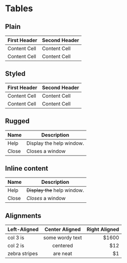 Tables
======

Plain
-----

First Header  | Second Header
------------- | -------------
Content Cell  | Content Cell
Content Cell  | Content Cell

Styled
------

| First Header  | Second Header |
| ------------- | ------------- |
| Content Cell  | Content Cell  |
| Content Cell  | Content Cell  |

Rugged
------

| Name | Description          |
| ------------- | ----------- |
| Help      | Display the help window.|
| Close     | Closes a window     |

Inline content
--------------

| Name | Description          |
| ------------- | ----------- |
| Help      | ~~Display the~~ help window.|
| Close     | _Closes_ a window     |

Alignments
----------

| Left-Aligned  | Center Aligned  | Right Aligned |
| :------------ |:---------------:| -----:|
| col 3 is      | some wordy text | $1600 |
| col 2 is      | centered        |   $12 |
| zebra stripes | are neat        |    $1 |